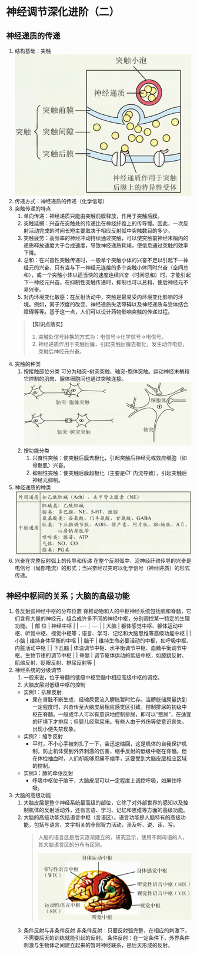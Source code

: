 # 神经调节深化进阶（二）

## 神经递质的传递

1. 结构基础：突触
   ![01](image.png)
2. 传递方式：神经递质的传递（化学信号）
3. 突触传递的特点
   1. 单向传递：神经递质只能由突触前膜释放，作用于突触后膜。
   2. 突触延搁：兴奋在突触处的传递比在神经纤维上的传导慢。因此，一次反射活动完成的时间长短主要取决于相应反射弧中突触数目的多少。
   3. 突触疲劳：高频率的神经冲动持续通过突触，可以使突触前神经末梢内的递质释放速度大于合成速度，导致神经递质耗竭，使信息通过突触的效率下降。
   4. 总和：在兴奋性突触传递时，一般单个突触小体的兴奋不足以引起下一神经元的兴奋，只有当与下一神经元连接的多个突触小体同时兴奋（空间总和），或一个突触小体以适当快的速度连续兴奋（时间总和）时，才能引起下一神经元兴奋。在抑制性突触传递时，抑制也可以总和，使后神经元不易兴奋。
   5. 对内环境变化敏感：在反射活动中，突触是最易受内环境变化影响的环境。例如，离子浓度的改变、神经递质失活障碍以及神经递质与受体结合障碍等等。基于这一点，人们可以设计药物影响突触的传递过程。
   > **【知识点落实】**
   >
   > 1. 突触处信号转换的方式为：电信号→化学信号→电信号。
   > 2. 神经递质作用于突触后膜，引起突触后膜去极化，发生动作电位，突触后神经元兴奋。
4. 突触的种类
   1. 按接触部位分类
      可分为轴突-树突突触、轴突-胞体突触。运动神经末梢和它控制的肌肉、腺体细胞间也通过突触连接。
      ![01](image-1.png)
   2. 按功能分类
      1. 兴奋性突触：使突触后膜去极化，引起突触后神经元或效应细胞（如骨骼肌）兴奋。
      2. 抑制性突触：使突触后膜超极化（主要是$Cl^-$内流导致），引起突触后神经元抑制。
5. 神经递质的种类
   ![02](image-2.png)
6. 兴奋在完整反射弧上的传导和传递
   在整个反射弧中，沿神经纤维传导的兴奋是电信号（局部电流）的形式；当兴奋经过突时以化学信号（神经递质）的形式传递。

## 神经中枢间的关系；大脑的高级功能

1. 各反射弧神经中枢的分布位置
   脊椎动物和人的中枢神经系统包括脑和脊髓，它们含有大量的神经元，组合成许多不同的神经中枢，分别调控某一特定的生理功能。
   | 部 位 | 神经中枢 |
   | --- | --- |
   | 大脑 | 躯体感觉中枢、躯体运动中枢、听觉中枢、视觉中枢等；语言、学习、记忆和大脑思维等高级功能中枢 |
   | 小脑 | 维持身体平衡的中枢 |
   | 脑干 | 维持生命必要活动的中枢，如呼吸中枢、内脏活动中枢 |
   | 下丘脑 | 体温调节中枢、水平衡调节中枢、血糖平衡调节中枢、生物节律的调节中枢 |
   | 脊髓 | 调节躯体运动的低级中枢，如膝跳反射、肌缩反射、眨眼反射、排尿反射等 |
2. 神经系统的分级调节
   1. 一般来说，位于脊髓的低级中枢受脑中相应高级中枢的调控。
   2. 大脑皮层对低级中枢的控制
   - 实例1：排尿反射
     - 尿在肾脏不断生成，经输尿管流入膀胱暂时贮存。当膀胱储尿量达到一定程度时，兴奋传至大脑皮层相应感觉区引致。控制排尿的初级中枢在脊髓。一般成年人可以有意识地控制排尿，即可以“憋尿”，在适宜的环境下才排尿；但婴儿经常尿床。有些人由于外伤等使意识丧失，出现小便失禁现象。
   - 实例2：缩手反射
     - 平时，不小心手被刺扎了一下，会迅速缩回，这是机体的自我保护机制，防止机体受到外界刺激的伤害，缩手反射的低级中枢在脊髓。但在体检抽血时，人们却能够忍痛不缩手，这要受到大脑皮层相应区域的控制。
   - 实例3：肺的牵张反射
     - 呼吸中枢位于脑干，大脑皮层可以一定程度上调控呼吸，如屏住呼吸。
3. 大脑的高级功能
   1. 大脑皮层是整个神经系统最高级的部位，它除了对外部世界的感知以及控制机体的反射活动外，还有言语、学习、记忆和思维等方面的高级功能。
   2. 大脑的高级功能包括语言中枢（言语区）。语言功能是人脑特有的高级功能，包括与语言、文字相关的全部智力活动，涉及听、说、读、写。
      > 人脑的语言区是后天逐渐建立的，研究显示，使用不同母语的人，其大脑语言区的分布有区别。
      >
      > ![大脑](../03/image-8.png)
   3. 条件反射与非条件反射
      非条件反射：只要反射弧完整，在相应的刺激下，不需要后天的训练就能引起的反射。
      条件反射：在一定条件下，外界条件刺激与生物体之间建立起来的暂时神经联系，是后天形成的反射。
